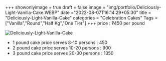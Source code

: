 +++
showonlyimage = true
draft = false
image = "img/portfolio/Deliciously-Light-Vanilla-Cake.WEBP"
date ="2022-08-07T16:14:29+05:30"
title = "Deliciously-Light-Vanilla-Cake"
categories = "Celebration Cakes"
Tags = ["Vanilla","Round","Half Kg","One Tier"]
+++
price : ₹450 per pound
<!--more-->
![Deliciously-Light-Vanilla-Cake](/img/portfolio/Deliciously-Light-Vanilla-Cake.WEBP)
* 1 pound cake price serves 8-10 persons : 450
* 2 pound cake price serves 10-20 persons : 900
* 3 pound cake price serves 20-30 persons : 1350
